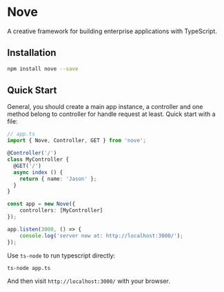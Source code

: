 # Nove

A creative framework for building enterprise applications with TypeScript.

## Installation

```bash
npm install nove --save
```

## Quick Start

General, you should create a main app instance, a controller and one method belong to controller for handle request at least. Quick start with a file:

```typescript
// app.ts
import { Nove, Controller, GET } from 'nove';

@Controller('/')
class MyController {
  @GET('/')
  async index () {
    return { name: 'Jason' };
  }
}

const app = new Nove({
    controllers: [MyController]
});

app.listen(3000, () => {
    console.log('server now at: http://localhost:3000/');
});
```

Use `ts-node` to run typescript directly:

```bash
ts-node app.ts
```

And then visit `http://localhost:3000/` with your browser.